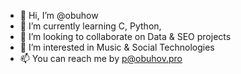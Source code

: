 - 👋 Hi, I’m @obuhow
- 🌱 I’m currently learning C, Python, 
- 💞️ I’m looking to collaborate on Data & SEO projects
- 👀 I’m interested in Music & Social Technologies
- 📫 You can reach me by p@obuhov.pro

<!---
obuhow/obuhow is a ✨ special ✨ repository because its `README.md` (this file) appears on your GitHub profile.
You can click the Preview link to take a look at your changes.
--->

